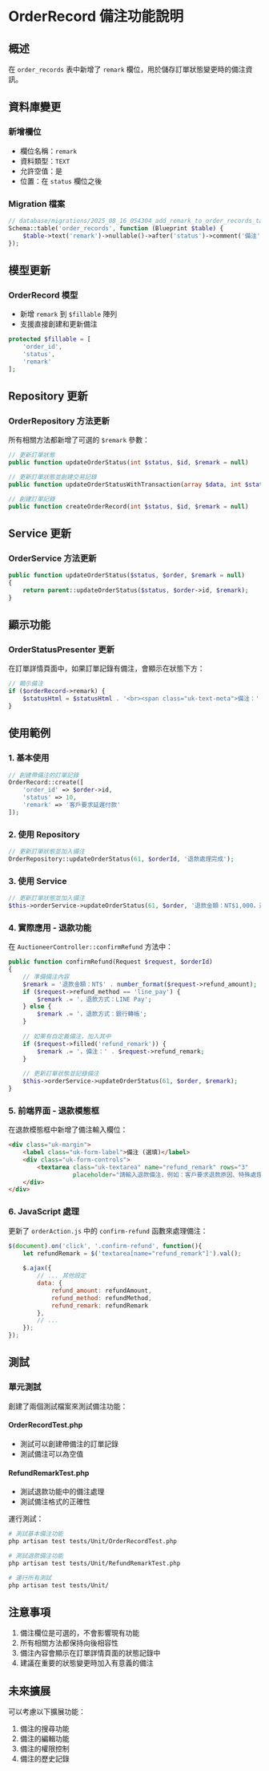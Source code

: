 # OrderRecord 備注功能說明

## 概述

在 `order_records` 表中新增了 `remark` 欄位，用於儲存訂單狀態變更時的備注資訊。

## 資料庫變更

### 新增欄位
- 欄位名稱：`remark`
- 資料類型：`TEXT`
- 允許空值：是
- 位置：在 `status` 欄位之後

### Migration 檔案
```php
// database/migrations/2025_08_16_054304_add_remark_to_order_records_table.php
Schema::table('order_records', function (Blueprint $table) {
    $table->text('remark')->nullable()->after('status')->comment('備注');
});
```

## 模型更新

### OrderRecord 模型
- 新增 `remark` 到 `$fillable` 陣列
- 支援直接創建和更新備注

```php
protected $fillable = [
    'order_id',
    'status',
    'remark'
];
```

## Repository 更新

### OrderRepository 方法更新
所有相關方法都新增了可選的 `$remark` 參數：

```php
// 更新訂單狀態
public function updateOrderStatus(int $status, $id, $remark = null)

// 更新訂單狀態並創建交易記錄
public function updateOrderStatusWithTransaction(array $data, int $status, $id, $remark = null)

// 創建訂單記錄
public function createOrderRecord(int $status, $id, $remark = null)
```

## Service 更新

### OrderService 方法更新
```php
public function updateOrderStatus($status, $order, $remark = null)
{
    return parent::updateOrderStatus($status, $order->id, $remark);
}
```

## 顯示功能

### OrderStatusPresenter 更新
在訂單詳情頁面中，如果訂單記錄有備注，會顯示在狀態下方：

```php
// 顯示備注
if ($orderRecord->remark) {
    $statusHtml = $statusHtml . '<br><span class="uk-text-meta">備注：' . $orderRecord->remark . '</span>';
}
```

## 使用範例

### 1. 基本使用
```php
// 創建帶備注的訂單記錄
OrderRecord::create([
    'order_id' => $order->id,
    'status' => 10,
    'remark' => '客戶要求延遲付款'
]);
```

### 2. 使用 Repository
```php
// 更新訂單狀態並加入備注
OrderRepository::updateOrderStatus(61, $orderId, '退款處理完成');
```

### 3. 使用 Service
```php
// 更新訂單狀態並加入備注
$this->orderService->updateOrderStatus(61, $order, '退款金額：NT$1,000，退款方式：銀行轉帳');
```

### 4. 實際應用 - 退款功能
在 `AuctioneerController::confirmRefund` 方法中：

```php
public function confirmRefund(Request $request, $orderId)
{
    // 準備備注內容
    $remark = '退款金額：NT$' . number_format($request->refund_amount);
    if ($request->refund_method == 'line_pay') {
        $remark .= '，退款方式：LINE Pay';
    } else {
        $remark .= '，退款方式：銀行轉帳';
    }
    
    // 如果有自定義備注，加入其中
    if ($request->filled('refund_remark')) {
        $remark .= '，備注：' . $request->refund_remark;
    }
    
    // 更新訂單狀態並記錄備注
    $this->orderService->updateOrderStatus(61, $order, $remark);
}
```

### 5. 前端界面 - 退款模態框
在退款模態框中新增了備注輸入欄位：

```html
<div class="uk-margin">
    <label class="uk-form-label">備注 (選填)</label>
    <div class="uk-form-controls">
        <textarea class="uk-textarea" name="refund_remark" rows="3" 
                  placeholder="請輸入退款備注，例如：客戶要求退款原因、特殊處理說明等"></textarea>
    </div>
</div>
```

### 6. JavaScript 處理
更新了 `orderAction.js` 中的 `confirm-refund` 函數來處理備注：

```javascript
$(document).on('click', '.confirm-refund', function(){
    let refundRemark = $('textarea[name="refund_remark"]').val();
    
    $.ajax({
        // ... 其他設定
        data: {
            refund_amount: refundAmount,
            refund_method: refundMethod,
            refund_remark: refundRemark
        },
        // ...
    });
});
```

## 測試

### 單元測試
創建了兩個測試檔案來測試備注功能：

#### OrderRecordTest.php
- 測試可以創建帶備注的訂單記錄
- 測試備注可以為空值

#### RefundRemarkTest.php
- 測試退款功能中的備注處理
- 測試備注格式的正確性

運行測試：
```bash
# 測試基本備注功能
php artisan test tests/Unit/OrderRecordTest.php

# 測試退款備注功能
php artisan test tests/Unit/RefundRemarkTest.php

# 運行所有測試
php artisan test tests/Unit/
```

## 注意事項

1. 備注欄位是可選的，不會影響現有功能
2. 所有相關方法都保持向後相容性
3. 備注內容會顯示在訂單詳情頁面的狀態記錄中
4. 建議在重要的狀態變更時加入有意義的備注

## 未來擴展

可以考慮以下擴展功能：
1. 備注的搜尋功能
2. 備注的編輯功能
3. 備注的權限控制
4. 備注的歷史記錄

